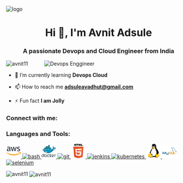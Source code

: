 ![logo](https://www.shutterstock.com/image-vector/vector-banner-design-circuit-board-260nw-1233925105.jpg)
<h1 align="center">Hi 👋, I'm Avnit Adsule</h1>
<h3 align="center">A passionate Devops and Cloud Engineer from India</h3>
<img align="right" alt="Devops Enggineer" width="400" src="https://xeo5.com/idl/wp-content/uploads/2021/08/DevOps-Steps-1.gif"

<p align="left"> <img src="https://komarev.com/ghpvc/?username=avnit11&label=Profile%20views&color=0e75b6&style=flat" alt="avnit11" /> </p>

- 🌱 I’m currently learning **Devops Cloud**

- 📫 How to reach me **adsuleavadhut@gmail.com**

- ⚡ Fun fact **I am Jolly**

<h3 align="left">Connect with me:</h3>
<p align="left">
</p>

<h3 align="left">Languages and Tools:</h3>
<p align="left"> <a href="https://aws.amazon.com" target="_blank" rel="noreferrer"> <img src="https://raw.githubusercontent.com/devicons/devicon/master/icons/amazonwebservices/amazonwebservices-original-wordmark.svg" alt="aws" width="40" height="40"/> </a> <a href="https://www.gnu.org/software/bash/" target="_blank" rel="noreferrer"> <img src="https://www.vectorlogo.zone/logos/gnu_bash/gnu_bash-icon.svg" alt="bash" width="40" height="40"/> </a> <a href="https://www.docker.com/" target="_blank" rel="noreferrer"> <img src="https://raw.githubusercontent.com/devicons/devicon/master/icons/docker/docker-original-wordmark.svg" alt="docker" width="40" height="40"/> </a> <a href="https://git-scm.com/" target="_blank" rel="noreferrer"> <img src="https://www.vectorlogo.zone/logos/git-scm/git-scm-icon.svg" alt="git" width="40" height="40"/> </a> <a href="https://www.w3.org/html/" target="_blank" rel="noreferrer"> <img src="https://raw.githubusercontent.com/devicons/devicon/master/icons/html5/html5-original-wordmark.svg" alt="html5" width="40" height="40"/> </a> <a href="https://www.jenkins.io" target="_blank" rel="noreferrer"> <img src="https://www.vectorlogo.zone/logos/jenkins/jenkins-icon.svg" alt="jenkins" width="40" height="40"/> </a> <a href="https://kubernetes.io" target="_blank" rel="noreferrer"> <img src="https://www.vectorlogo.zone/logos/kubernetes/kubernetes-icon.svg" alt="kubernetes" width="40" height="40"/> </a> <a href="https://www.linux.org/" target="_blank" rel="noreferrer"> <img src="https://raw.githubusercontent.com/devicons/devicon/master/icons/linux/linux-original.svg" alt="linux" width="40" height="40"/> </a> <a href="https://www.mysql.com/" target="_blank" rel="noreferrer"> <img src="https://raw.githubusercontent.com/devicons/devicon/master/icons/mysql/mysql-original-wordmark.svg" alt="mysql" width="40" height="40"/> </a> <a href="https://www.selenium.dev" target="_blank" rel="noreferrer"> <img src="https://raw.githubusercontent.com/detain/svg-logos/780f25886640cef088af994181646db2f6b1a3f8/svg/selenium-logo.svg" alt="selenium" width="40" height="40"/> </a> </p>

<p><img align="left" src="https://github-readme-stats.vercel.app/api/top-langs?username=avnit11&show_icons=true&locale=en&layout=compact" alt="avnit11" /></p>

<p>&nbsp;<img align="center" src="https://github-readme-stats.vercel.app/api?username=avnit11&show_icons=true&locale=en" alt="avnit11" /></p>
